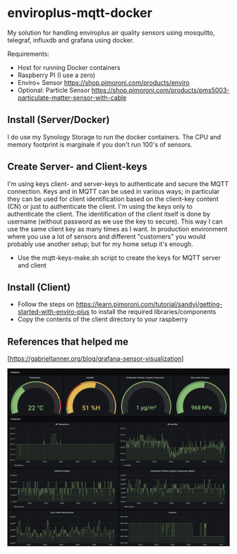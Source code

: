 # enviroplus-mqtt-docker
My solution for handling enviroplus air quality sensors using mosquitto, telegraf, influxdb and grafana using docker.

Requirements:
- Host for running Docker containers
- Raspberry PI (I use a zero)
- Enviro+ Sensor https://shop.pimoroni.com/products/enviro
- Optional: Particle Sensor https://shop.pimoroni.com/products/pms5003-particulate-matter-sensor-with-cable

## Install (Server/Docker)
I do use my Synology Storage to run the docker containers. The CPU and memory footprint is marginale if you don't run 100's of sensors.


## Create Server- and Client-keys
I'm using keys client- and server-keys to authenticate and secure the MQTT connection. Keys and in MQTT can be used in various ways; in particular they can be used for client identification based on the client-key content (CN) or just to authenticate the client. I'm using the keys only to authenticate the client. The identification of the client itself is done by username (without password as we use the key to secure). This way I can use the same client key as many times as I want. In production environment where you use a lot of sensors and different "customers" you would probably use another setup; but for my home setup it's enough.

- Use the mqtt-keys-make.sh script to create the keys for MQTT server and client

## Install (Client)
- Follow the steps on https://learn.pimoroni.com/tutorial/sandyj/getting-started-with-enviro-plus to install the required libraries/components
- Copy the contents of the client directory to your raspberry




## References that helped me 
[https://gabrieltanner.org/blog/grafana-sensor-visualization]


![alt text](https://github.com/maltorfer/enviroplus-mqtt-docker/blob/main/grafana_dashboard_multi.png?raw=true)
